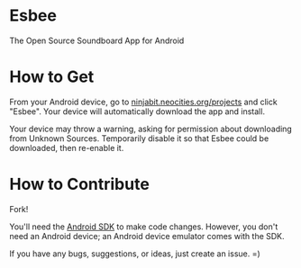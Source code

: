 Esbee
=====

The Open Source Soundboard App for Android

How to Get
==========

From your Android device, go to [ninjabit.neocities.org/projects](ninjabit.neocities.org/projects) and click "Esbee". Your device will automatically download the app and install. 

Your device may throw a warning, asking for permission about downloading from Unknown Sources. Temporarily disable it so that Esbee could be downloaded, then re-enable it. 

How to Contribute
=================

Fork! 

You'll need the [Android SDK](http://developer.android.com/sdk/index.html) to make code changes. However, you don't need an Android device; an Android device emulator comes with the SDK. 

If you have any bugs, suggestions, or ideas, just create an issue. =)
